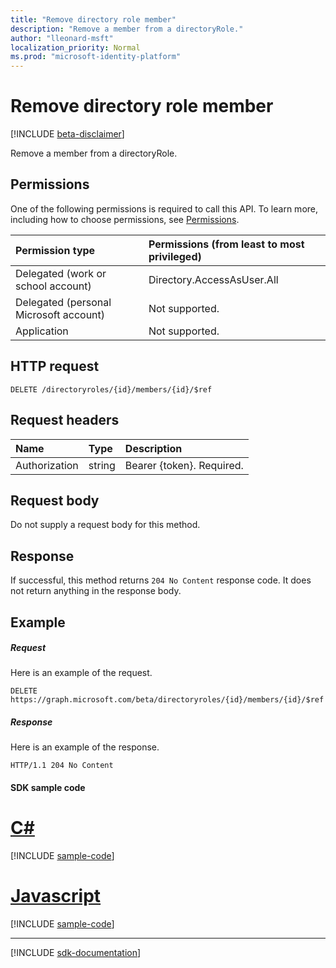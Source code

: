 ```yaml
---
title: "Remove directory role member"
description: "Remove a member from a directoryRole."
author: "lleonard-msft"
localization_priority: Normal
ms.prod: "microsoft-identity-platform"
---
```


# Remove directory role member

[!INCLUDE [beta-disclaimer](../../includes/beta-disclaimer.md)]

Remove a member from a directoryRole.

## Permissions

One of the following permissions is required to call this API. To learn more, including how to choose permissions, see [Permissions](/graph/permissions-reference).


|Permission type      | Permissions (from least to most privileged)              |
|:--------------------|:---------------------------------------------------------|
|Delegated (work or school account) | Directory.AccessAsUser.All    |
|Delegated (personal Microsoft account) | Not supported.    |
|Application | Not supported. |

## HTTP request

<!-- { "blockType": "ignored" } -->

```http
DELETE /directoryroles/{id}/members/{id}/$ref
```

## Request headers

| Name       | Type | Description|
|:---------------|:--------|:----------|
| Authorization  | string  | Bearer {token}. Required. |

## Request body

Do not supply a request body for this method.

## Response

If successful, this method returns `204 No Content` response code. It does not return anything in the response body.

## Example

##### Request

Here is an example of the request.
<!-- {
  "blockType": "request",
  "name": "delete_directoryobject_from_directoryrole"
}-->

```http
DELETE https://graph.microsoft.com/beta/directoryroles/{id}/members/{id}/$ref
```

##### Response

Here is an example of the response. 
<!-- {
  "blockType": "response",
  "truncated": true
} -->

```http
HTTP/1.1 204 No Content
```
#### SDK sample code
# [C#](#tab/cs)
[!INCLUDE [sample-code](../includes/delete_directoryobject_from_directoryrole-Cs-snippets.md)]

# [Javascript](#tab/javascript)
[!INCLUDE [sample-code](../includes/delete_directoryobject_from_directoryrole-Javascript-snippets.md)]

---

[!INCLUDE [sdk-documentation](../includes/snippets_sdk_documentation_link.md)]

<!-- uuid: 8fcb5dbc-d5aa-4681-8e31-b001d5168d79
2015-10-25 14:57:30 UTC -->
<!--
{
  "type": "#page.annotation",
  "description": "Delete a member",
  "keywords": "",
  "section": "documentation",
  "tocPath": "",
  "suppressions": [
    "Error: /api-reference/beta/api/directoryrole-delete-member.md:\r\n      BookmarkMissing: '[#tab/cs](C#)'. Did you mean: #c (score: 5)",
    "Error: /api-reference/beta/api/directoryrole-delete-member.md:\r\n      BookmarkMissing: '[#tab/javascript](Javascript)'. Did you mean: #javascript (score: 4)"
  ]
}
-->
